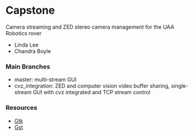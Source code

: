 # Capstone
Camera streaming and ZED stereo camera management for the UAA Robotics rover
- Linda Lee
- Chandra Boyle

### Main Branches
- master: multi-stream GUI
- cvz_integration: ZED and computer vision video buffer sharing, single-stream GUI with cvz integrated and TCP stream control

### Resources
- [Gtk](https://python-gtk-3-tutorial.readthedocs.io/en/latest/introduction.html)
- [Gst](https://gstreamer.freedesktop.org/documentation/tutorials/index.html?gi-language=python)
